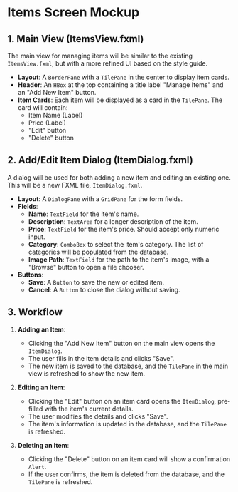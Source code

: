 # Items Screen Mockup

## 1. Main View (ItemsView.fxml)

The main view for managing items will be similar to the existing `ItemsView.fxml`, but with a more refined UI based on the style guide.

- **Layout**: A `BorderPane` with a `TilePane` in the center to display item cards.
- **Header**: An `HBox` at the top containing a title label "Manage Items" and an "Add New Item" button.
- **Item Cards**: Each item will be displayed as a card in the `TilePane`. The card will contain:
    - Item Name (Label)
    - Price (Label)
    - "Edit" button
    - "Delete" button

## 2. Add/Edit Item Dialog (ItemDialog.fxml)

A dialog will be used for both adding a new item and editing an existing one. This will be a new FXML file, `ItemDialog.fxml`.

- **Layout**: A `DialogPane` with a `GridPane` for the form fields.
- **Fields**:
    - **Name**: `TextField` for the item's name.
    - **Description**: `TextArea` for a longer description of the item.
    - **Price**: `TextField` for the item's price. Should accept only numeric input.
    - **Category**: `ComboBox` to select the item's category. The list of categories will be populated from the database.
    - **Image Path**: `TextField` for the path to the item's image, with a "Browse" button to open a file chooser.
- **Buttons**:
    - **Save**: A `Button` to save the new or edited item.
    - **Cancel**: A `Button` to close the dialog without saving.

## 3. Workflow

1.  **Adding an Item**:
    - Clicking the "Add New Item" button on the main view opens the `ItemDialog`.
    - The user fills in the item details and clicks "Save".
    - The new item is saved to the database, and the `TilePane` in the main view is refreshed to show the new item.

2.  **Editing an Item**:
    - Clicking the "Edit" button on an item card opens the `ItemDialog`, pre-filled with the item's current details.
    - The user modifies the details and clicks "Save".
    - The item's information is updated in the database, and the `TilePane` is refreshed.

3.  **Deleting an Item**:
    - Clicking the "Delete" button on an item card will show a confirmation `Alert`.
    - If the user confirms, the item is deleted from the database, and the `TilePane` is refreshed.
